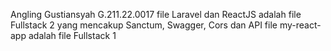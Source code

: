 Angling Gustiansyah
G.211.22.0017
file Laravel dan ReactJS adalah file Fullstack 2 yang mencakup Sanctum, Swagger, Cors dan API 
file my-react-app adalah file Fullstack 1

